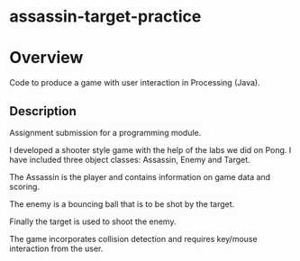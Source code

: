 # assassin-target-practice

# Overview
Code to produce a game with user interaction in Processing (Java).

 ## Description
 Assignment submission for a programming module.
 
 I developed a shooter style game with the help of the labs we did on Pong.
 I have included three object classes: Assassin, Enemy and Target. 
 
 The Assassin is the player and contains information on game data and scoring.
 
 The enemy is a bouncing ball that is to be shot by the target.
 
 Finally the target is used to shoot the enemy.
 
 The game incorporates collision detection and requires key/mouse interaction from the user. 
 
